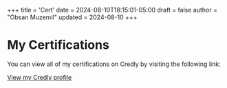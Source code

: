 +++
title = 'Cert'
date = 2024-08-10T18:15:01-05:00
draft = false
author = "Obsan Muzemil"
updated = 2024-08-10
+++

# My Certifications

You can view all of my certifications on Credly by visiting the following link:

[View my Credly profile](https://www.credly.com/users/obsan-muzemil)
